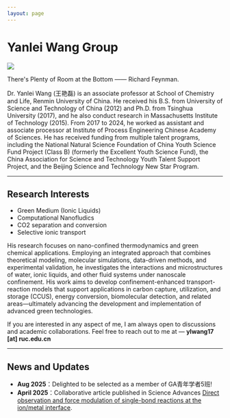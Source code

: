 ```yaml
---
layout: page
---
```


# Yanlei Wang Group

<img src="https://ylwang17.github.io/cover.jpg" class="floatpic">

There's Plenty of Room at the Bottom —— Richard Feynman.

Dr. Yanlei Wang (王艳磊) is an associate professor at School of Chemistry and Life, Renmin University of China. He received his B.S. from University of Science and Technology of China (2012) and Ph.D. from Tsinghua University (2017), and he also conduct research in Massachusetts Institute of Technology (2015). From 2017 to 2024, he worked as assistant and associate processor at Institute of Process Engineering Chinese Academy of Sciences. He has received funding from multiple talent programs, including the National Natural Science Foundation of China Youth Science Fund Project (Class B) (formerly the Excellent Youth Science Fund), the China Association for Science and Technology Youth Talent Support Project, and the Beijing Science and Technology New Star Program.

---

## Research Interests

- Green Medium (Ionic Liquids)
- Computational Nanofludics
- CO2 separation and conversion
- Selective ionic transport

His research focuses on nano-confined thermodynamics and green chemical applications. Employing an integrated approach that combines theoretical modeling, molecular simulations, data-driven methods, and experimental validation, he investigates the interactions and microstructures of water, ionic liquids, and other fluid systems under nanoscale confinement. His work aims to develop confinement-enhanced transport-reaction models that support applications in carbon capture, utilization, and storage (CCUS), energy conversion, biomolecular detection, and related areas—ultimately advancing the development and implementation of advanced green technologies.

If you are interested in any aspect of me, I am always open to discussions and academic collaborations. Feel free to reach out to me at — **ylwang17 [at] ruc.edu.cn**

---

## News and Updates

- **Aug 2025**：Delighted to be selected as a member of GA青年学者5班!
- **April 2025**：Collaborative article published in Science Advances [Direct observation and force modulation of single-bond reactions at the ion/metal interface](https://www.science.org/doi/full/10.1126/sciadv.adv4771).


<br>


